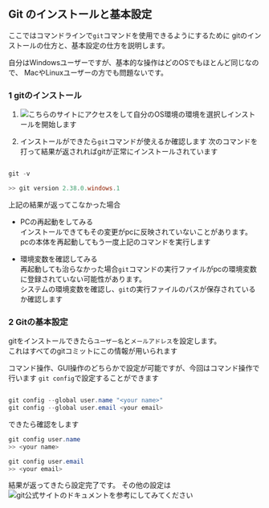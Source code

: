 ## Git のインストールと基本設定

ここではコマンドラインで`git`コマンドを使用できるようにするために
gitのインストールの仕方と、基本設定の仕方を説明します。

自分はWindowsユーザーですが、基本的な操作はどのOSでもほとんど同じなので、
MacやLinuxユーザーの方でも問題ないです。

### 1 gitのインストール

1. ![こちら](https://git-scm.com/downloads)のサイトにアクセスをして自分のOS環境の環境を選択しインストールを開始します

2. インストールができたら`git`コマンドが使えるか確認します
次のコマンドを打って結果が返されればgitが正常にインストールされています

```powershell

git -v

>> git version 2.38.0.windows.1
```

上記の結果が返ってこなかった場合

- PCの再起動をしてみる<br>
<t>インストールできてもその変更がpcに反映されていないことがあります。<br>
<t>pcの本体を再起動してもう一度上記のコマンドを実行します

- 環境変数を確認してみる<br>
<t>再起動しても治らなかった場合`git`コマンドの実行ファイルがpcの環境変数に登録されていない可能性があります。<br>
<t>システムの環境変数を確認し、`git`の実行ファイルのパスが保存されているか確認します
                        
### 2 Gitの基本設定

gitをインストールできたら`ユーザー名`と`メールアドレス`を設定します。<br>
これはすべてのgitコミットにこの情報が用いられます

コマンド操作、GUI操作のどちらかで設定が可能ですが、今回はコマンド操作で行います
`git config`で設定することができます

```powershell

git config --global user.name "<your name>"
git config --global user.email <your email>

```

できたら確認をします

```powershell
git config user.name
>> <your name>

git config user.email
>> <your email>
```

結果が返ってきたら設定完了です。
その他の設定は![git公式サイトのドキュメント](https://git-scm.com/book/ja/v2/%E4%BD%BF%E3%81%84%E5%A7%8B%E3%82%81%E3%82%8B-%E6%9C%80%E5%88%9D%E3%81%AEGit%E3%81%AE%E6%A7%8B%E6%88%90)を参考にしてみてください